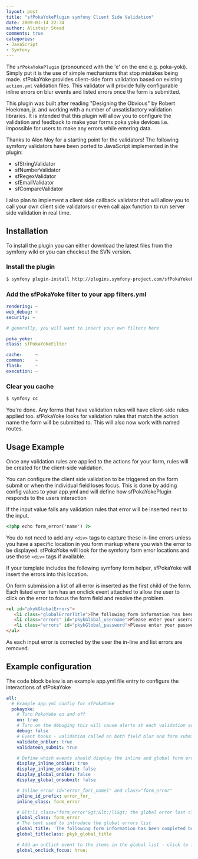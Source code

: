 ```yaml
---
layout: post
title: "sfPokaYokePlugin symfony Client Side Validation"
date: 2009-01-14 22:34
author: Alistair Stead
comments: true
categories:
- JavaScript
- Symfony
---
```


The `sfPokaYokePlugin` (pronounced with the 'e' on the end e.g. poka-yoki).  Simply put it is the use of simple mechanisms that stop mistakes being made.   sfPokaYoke provides client-side form validation based on existing `action.yml` validation files.  This validator will provide fully configurable inline errors on blur events and listed errors once the form is submitted.

This plugin was built after reading "Designing the Obvious" by Robert Hoekman, jr. and working with a number of unsatisfactory  validation libraries. It is intended that this plugin will allow you to configure the validation and feedback to make your forms poka yoke devices i.e. impossible for users to make any errors while entering data.

Thanks to Alon Noy for a starting point for the validators! The following symfony validators have been ported to JavaScript implemented in the plugin:

* sfStringValidator
* sfNumberValidator
* sfRegexValidator
* sfEmailValidator
* sfCompareValidator

I also plan to implement a client side callback validator that will allow you to call your own client side validators or even call ajax function to run server side validation in real time.

<!--more-->

## Installation ##

To install the plugin you can either download the latest files from the symfony wiki or you can checkout the SVN version.

### Install the plugin ###

``` sh
$ symfony plugin-install http://plugins.symfony-project.com/sfPokaYokePlugin
```

### Add the sfPokaYoke filter to your app filters.yml ###


``` yml filters.yml
rendering: ~
web_debug: ~
security: ~

# generally, you will want to insert your own filters here

poka_yoke:
class: sfPokaYokeFilter

cache:     ~
common:    ~
flash:     ~
execution: ~
```
### Clear you cache ###

``` sh
$ symfony cc
```

You're done. Any forms that have validation rules will have client-side rules applied too. sfPokaYoke looks for validation rules that match the action name the form will be submitted to. This will also now work with named routes.

## Usage Example ##

Once any validation rules are applied to the actions for your form, rules will be created for the client-side validation.

You can configure the client side validation to be triggered on the form submit or when the individual field loses focus. This is done by adding config values to your app.yml and will define how sfPokaYokePlugin responds to the users interaction

If the input value fails any validation rules that error will be inserted next to the input.

``` html
<?php echo form_error('name') ?>
```

You do not need to add any `<div>` tags to capture these in-line errors unless you have a specific location in you form markup where you wish the error to be displayed. sfPokaYoke will look for the symfony form error locations and use those `<div>` tags if available.

If your template includes the following symfony form helper, sfPokaYoke will insert the errors into this location.

On form submission a list of all error is inserted as the first child of the form. Each listed error item has an onclick event attached to allow the user to click on the error to focus the form field and resolve the problem.

``` html
<ul id="pkykGlobalErrors">
   <li class="globalErrorTitle">The following form information has been completed but it contains errors:</li>
   <li class="errors" id="pkykGlobal_username">Please enter your username.</li>
   <li class="errors" id="pkykGlobal_password">Please enter your password.</li>
</ul>
```

As each input error is corrected by the user the in-line and list errors are removed.

## Example configuration ##

The code block below is an example app.yml file entry to configure the interactions of sfPokaYoke

``` yml
all:
  # Example app.yml config for sfPokaYoke
  pokayoke:
    # Turn PokaYoke on and off
    on: true
    # Turn on the debuging this will cause alerts at each validation action
    debug: false
    # Event hooks - validation called on both field blur and form submit
    validate_onblur: true
    validateon_submit: true

    # Define which events should display the inline and global form errors
    display_inline_onblur: true
    display_inline_onsubmit: false
    display_global_onblur: false
    display_global_onsubmit: false

    # Inline error id="error_for(_name)" and class="form_error"
    inline_id_prefix: error_for_
    inline_class: form_error

    # &lt;li class="form_error"&gt;&lt;/li&gt; the global error lost class
    global_class: form_error
    # The text used to introduce the global errors list
    global_title: 'The following form information has been completed but it contains errors:'
    global_titleclass: pkyk_global_title

    # Add an onClick event to the items in the global list - click to focus the field with the error
    global_onclick_focus: true;
```